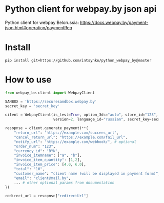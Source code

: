 # Python client for webpay.by json api

Python client for webpay Belorussia: https://docs.webpay.by/payment-json.html#operation/paymentReq 

# Install

`pip install git+https://github.com/intsynko/python_webpay_by@master`

# How to use
```python
from webpay_be.client import WebpayClient

SANBOX = 'https://securesandbox.webpay.by'
secret_key = 'secret_key' 

cilent = WebpayClient(is_test=True, option_3ds="auto", store_id="123", store_name="Your shop display name", 
                      version=2, language_id="russian", secret_key=secret_key, secret_key=SANBOX)

resopnse = client.generate_payment(**{
    "return_url": "https://example.com/succees_url",
    "cancel_return_url": "https://example.com/fail_url",
    "notify_url": "https://example.com/webhook/", # optional
    "order_num": "123",
    "currency_id": "BYN",
    "invoice_itemname": ["a", "b"],
    "invoice_item_quantity": [1,2],
    "invoice_item_price": [4.0, 6.0],
    "total": "10",
    "customer_name": "client name (will be displayed in payment form)", # optional
    "email": "client@mail.by",
    ... # other optional params from documentation
})

redirect_url = resopnse["redirectUrl"]
```
